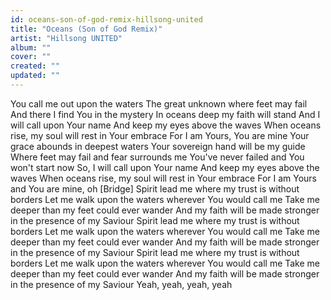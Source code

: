 ```yaml
---
id: oceans-son-of-god-remix-hillsong-united
title: "Oceans (Son of God Remix)"
artist: "Hillsong UNITED"
album: ""
cover: ""
created: ""
updated: ""
---
```


You call me out upon the waters
The great unknown where feet may fail
And there I find You in the mystery
In oceans deep my faith will stand
And I will call upon Your name
And keep my eyes above the waves
When oceans rise, my soul will rest in Your embrace
For I am Yours, You are mine
Your grace abounds in deepest waters
Your sovereign hand will be my guide
Where feet may fail and fear surrounds me
You've never failed and You won't start now
So, I will call upon Your name
And keep my eyes above the waves
When oceans rise, my soul will rest in Your embrace
For I am Yours and You are mine, oh
[Bridge]
Spirit lead me where my trust is without borders
Let me walk upon the waters wherever You would call me
Take me deeper than my feet could ever wander
And my faith will be made stronger in the presence of my Saviour
Spirit lead me where my trust is without borders
Let me walk upon the waters wherever You would call me
Take me deeper than my feet could ever wander
And my faith will be made stronger in the presence of my Saviour
Spirit lead me where my trust is without borders
Let me walk upon the waters wherever You would call me
Take me deeper than my feet could ever wander
And my faith will be made stronger in the presence of my Saviour
Yeah, yeah, yeah, yeah